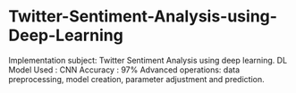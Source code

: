 # Twitter-Sentiment-Analysis-using-Deep-Learning
Implementation subject: Twitter Sentiment Analysis using deep learning.
DL Model Used : CNN
Accuracy : 97%
Advanced operations: data preprocessing, model creation, parameter adjustment and prediction.

